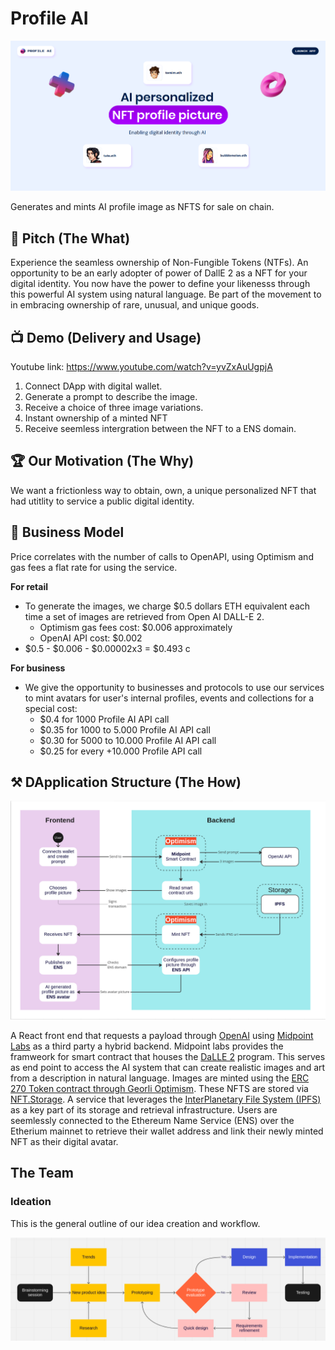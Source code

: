 # Profile AI

![](images/homepage.png)

Generates and mints AI profile image as NFTS for sale on chain. 

## 🎤 Pitch (The What)

Experience the seamless ownership of Non-Fungible Tokens (NTFs). An opportunity to be an early adopter of power of DallE 2 as a NFT for your digital identity. You now have the power to define your likenesss through this powerful AI system using natural language. Be part of the movement to in embracing ownership of rare, unusual, and unique goods.

<!--LINK TO VIDEO (Should look like a Thumbnail to a slide deck?) -->

## 📺 Demo (Delivery and Usage)

Youtube link: https://www.youtube.com/watch?v=yvZxAuUgpjA

1. Connect DApp with digital wallet.
2. Generate a prompt to describe the image.
3. Receive a choice of three image variations.
4. Instant ownership of a minted NFT 
5. Receive seemless intergration between the NFT to a ENS domain.

## 🏆 Our Motivation (The Why)

We want a frictionless way to obtain, own, a unique personalized NFT that had utitlity to service a public digital identity.

## 💼 Business Model

Price correlates with the number of calls to OpenAPI, using Optimism and gas fees a flat rate for using the service.

**For retail** 

- To generate the images, we charge $0.5 dollars ETH equivalent each time a set of images are retrieved from Open AI DALL-E 2.
    - Optimism gas fees cost: $0.006 approximately
    - OpenAI API cost: $0.002
- $0.5 - $0.006 - $0.00002x3 = $0.493 c

**For business**

- We give the opportunity to businesses and protocols to use our services to mint avatars for user's internal profiles, events and collections for a special cost:
    - $0.4 for 1000 Profile AI API call
    - $0.35 for 1000 to 5.000 Profile AI API call
    - $0.30 for 5000 to 10.000 Profile AI API call
    - $0.25 for every +10.000 Profile API call


## ⚒️ DApplication Structure (The How)

![](images/application_structure.png)


A React front end that requests a payload through [OpenAI](https://beta.openai.com/docs/introduction) using [Midpoint Labs](https://www.midpointapi.com/about) as a third party a hybrid backend. Midpoint labs provides the framweork for smart contract that houses the [DaLLE 2](https://openai.com/api/) program. This serves as end point to access the AI system that can create realistic images and art from a description in natural language. Images are minted using the [ERC 270 Token contract through Georli Optimism](https://community.optimism.io/docs/guides/testing/#erc-721-tokens). These NFTS are stored via [NFT.Storage](https://nft.storage/docs/concepts/gateways/#the-nftstorage-gateway). A service that leverages the [InterPlanetary File System (IPFS)](https://ipfs.tech/#why) as a key part of its storage and retrieval infrastructure. Users are seemlessly connected to the Ethereum Name Service (ENS) over the Etherium mainnet to retrieve their wallet address and link their newly minted NFT as their digital avatar.

## The Team

<!--  Who we are  -->

### Ideation

This is the general outline of our idea creation and workflow.

![](images/brainstroming_flow.png)
